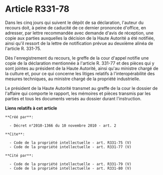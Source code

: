 # Article R331-78

Dans les cinq jours qui suivent le dépôt de sa déclaration, l'auteur du recours doit, à peine de caducité de ce dernier
prononcée d'office, en adresser, par lettre recommandée avec demande d'avis de réception, une copie aux parties auxquelles la
décision de la Haute Autorité a été notifiée, ainsi qu'il ressort de la lettre de notification prévue au deuxième alinéa de
l'article R. 331-75. 

Dès l'enregistrement du recours, le greffe de la cour d'appel notifie une copie de la déclaration mentionnée à l'article R.
331-77 et des pièces qui y sont jointes au président de la Haute Autorité, ainsi qu'au ministre chargé de la culture et, pour
ce qui concerne les litiges relatifs à l'interopérabilité des mesures techniques, au ministre chargé de la propriété
industrielle. 

Le président de la Haute Autorité transmet au greffe de la cour le dossier de l'affaire qui comporte le rapport, les mémoires
et pièces transmis par les parties et tous les documents versés au dossier durant l'instruction.

**Liens relatifs à cet article**

	**Créé par**:

	  - Décret n°2010-1366 du 10 novembre 2010 - art. 2

	**Cite**:

	  - Code de la propriété intellectuelle - art. R331-75 (V)
	  - Code de la propriété intellectuelle - art. R331-77 (V)

	**Cité par**:

	  - Code de la propriété intellectuelle - art. R331-79 (V)
	  - Code de la propriété intellectuelle - art. R331-80 (V)
